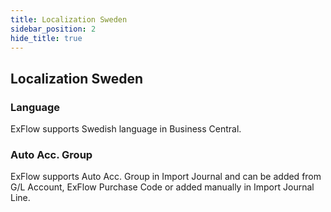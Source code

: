 ```yaml
---
title: Localization Sweden
sidebar_position: 2
hide_title: true
---
```

## Localization Sweden

### Language

ExFlow supports Swedish language in Business Central.

### Auto Acc. Group

ExFlow supports Auto Acc. Group in Import Journal and can be added from
G/L Account, ExFlow Purchase Code or added manually in Import Journal
Line.
